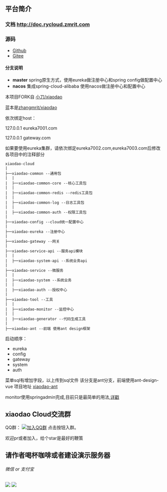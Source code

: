 ## 平台简介

### 文档 http://doc.rycloud.zmrit.com

### 源码
- [Github](https://github.com/zhangmrit/xiaodao-cloud)
- [Gitee](https://gitee.com/zhangmrit/xiaodao-cloud)

#### 分支说明

- **master** spring原生方式，使用eureka做注册中心和spring config做配置中心
- **nacos** 集成spring-cloud-alibaba 使用nacos做注册中心和配置中心

本项目FORK自  [小刀/xiaodao](https://gitee.com/y_project/xiaodao)

蓝本是[zhangmrit/xiaodao](https://gitee.com/zhangmrit/xiaodao)

依次绑定host：

127.0.0.1 eureka7001.com

127.0.0.1 gateway.com

如果要使用eureka集群，请依次绑定eureka7002.com,eureka7003.com后修改各项目中的注释部分

```
xiaodao-cloud
|
├──xiaodao-common --通用包
|  |
|  ├──xiaodao-common-core --核心工具包
|  |
|  ├──xiaodao-common-redis --redis工具包
|  |
|  ├──xiaodao-common-log --日志工具包
|  |
|  ├──xiaodao-common-auth --权限工具包
|
├──xiaodao-config --cloud统一配置中心
|
├──xiaodao-eureka --注册中心
|
├──xiaodao-gateway --网关
|
├──xiaodao-service-api --服务api模块
|  |
|  ├──xiaodao-system-api --系统业务api
|
├──xiaodao-service --微服务
|  |
|  ├──xiaodao-system --系统业务
|  |
|  ├──xiaodao-auth --授权中心
|
├──xiaodao-tool --工具
|  |
|  ├──xiaodao-monitor --监控中心
|  |
|  ├──xiaodao-generator --代码生成工具
|
├──xiaodao-ant --前端 使用ant design框架

```



启动顺序：
- eureka
- config
- gateway
- system
- auth

菜单sql有增加字段，以上传到sql文件
该分支是ant分支，前端使用ant-design-vue 项目地址 [xiaodao-ant](https://gitee.com/zhangmrit/xiaodao-ant)

monitor使用springadmin完成,目前只是最简单的用法,[详戳](http://doc.rycloud.zmrit.com/#/extra?id=%e7%9b%91%e6%8e%a7)

## xiaodao Cloud交流群

QQ群：  [![加入QQ群](https://img.shields.io/badge/755109875-blue.svg)](https://jq.qq.com/?_wv=1027&k=5JGXHPD)  点击按钮入群。

欢迎pr或者加入，给个star是最好的鞭策

##  请作者喝杯咖啡或者建设演示服务器

###### 微信 or 支付宝
<img src="https://gitee.com/zhangmrit/img/raw/master/contribute/wechat.png"/>
<img src="https://gitee.com/zhangmrit/img/raw/master/contribute/alipay.png"/>

